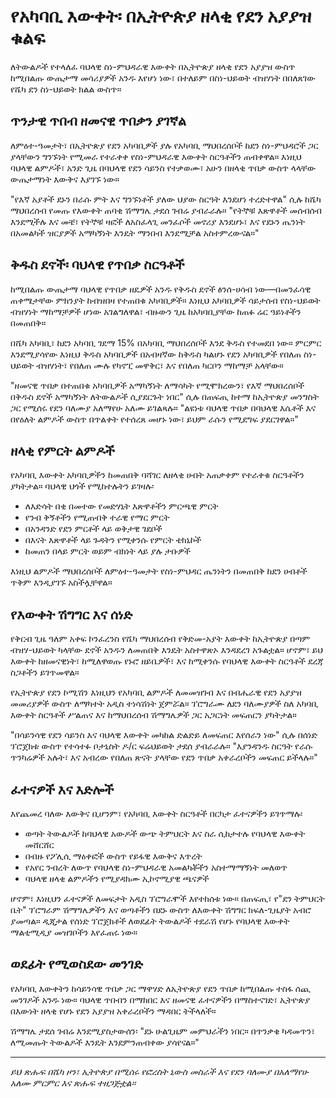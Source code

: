 # የአካባቢ እውቀት፡ በኢትዮጵያ ዘላቂ የደን አያያዝ ቁልፍ

ለትውልዶች የተላለፈ ባህላዊ ስነ-ምህዳራዊ እውቀት በኢትዮጵያ ዘላቂ የደን አያያዝ ውስጥ ከሚበልጡ ውጤታማ መሳሪያዎች አንዱ እየሆነ ነው፣ በተለይም በስነ-ህይወት ብዝሃነት በበለጸገው የሼካ ደን ስነ-ህይወት ክልል ውስጥ።

## ጥንታዊ ጥበብ ዘመናዊ ጥበቃን ያገኛል

ለምዕተ-ዓመታት፣ በኢትዮጵያ የደን አካባቢዎች ያሉ የአካባቢ ማህበረሰቦች ከደን ስነ-ምህዳሮች ጋር ያላቸውን ግንኙነት የሚመራ የተራቀቀ የስነ-ምህዳራዊ እውቀት ስርዓቶችን ጠብቀዋል። እነዚህ ባህላዊ ልምዶች፣ አንድ ጊዜ በባህላዊ የደን ሳይንስ የተቃወሙ፣ አሁን በዘላቂ ጥበቃ ውስጥ ላላቸው ውጤታማነት እውቅና እያገኙ ነው።

"የእኛ አያቶች ደኑን በራሱ ምት እና ግንኙነቶች ያለው ህያው ስርዓት እንደሆነ ተረድተዋል" ሲሉ ከሼካ ማህበረሰብ የመጡ የእውቀት ጠባቂ ሽማግሌ ታደሰ ገብሬ ያብራራሉ። "የትኞቹ እጽዋቶች መሰብሰብ እንደሚችሉ እና መቼ፣ የትኞቹ ዛፎች ለአስፈላጊ መንፈሶች መኖሪያ እንደሆኑ፣ እና የደኑን ጤንነት በአመልካች ዝርያዎች አማካኝነት እንዴት ማንበብ እንደሚቻል አስተምረውናል።"

## ቅዱስ ደኖች፡ ባህላዊ የጥበቃ ስርዓቶች

ከሚበልጡ ውጤታማ ባህላዊ የጥበቃ ዘዴዎች አንዱ የቅዱስ ደኖች ፅንሰ-ሀሳብ ነው—በመንፈሳዊ ጠቀሜታቸው ምክንያት ከብዝበዛ የተጠበቁ አካባቢዎች። እነዚህ አካባቢዎች ሳይታሰብ የስነ-ህይወት ብዝሃነት ማከማቻዎች ሆነው አገልግለዋል፣ ብዙውን ጊዜ ከአካባቢያቸው ከጠፉ ሬር ዓይነቶችን በመጠበቅ።

በሼካ አካባቢ፣ ከደን አካባቢ ገደማ 15% በአካባቢ ማህበረሰቦች እንደ ቅዱስ የተመደበ ነው። ምርምር እንደሚያሳየው እነዚህ ቅዱስ አካባቢዎች በአብዛኛው ከቅዱስ ካልሆኑ የደን አካባቢዎች የበለጠ ስነ-ህይወት ብዝሃነት፣ የበለጠ ሙሉ የካኖፒ መዋቅር፣ እና የበለጠ ካርቦን ማከማቻ አላቸው።

"ዘመናዊ ጥበቃ በተጠበቁ አካባቢዎች አማካኝነት ለማሳካት የሚሞክረውን፣ የእኛ ማህበረሰቦች በቅዱስ ደኖች አማካኝነት ለትውልዶች ሲያደርጉት ነበር" ሲሉ በጠፍጢ ከተማ ከኢትዮጵያ መንግስት ጋር የሚሰሩ የደን ባለሙያ አለማየሁ አለሙ ይገልጻሉ። "ልዩነቱ ባህላዊ ጥበቃ በባህላዊ እሴቶች እና በየዕለት ልምዶች ውስጥ በጥልቀት የተሰረጸ መሆኑ ነው፣ ይህም ራሱን የሚደግፍ ያደርገዋል።"

## ዘላቂ የምርት ልምዶች

የአካባቢ እውቀት አካባቢዎችን ከመጠበቅ ባሻገር ለዘላቂ ሀብት አጠቃቀም የተራቀቁ ስርዓቶችን ያካትታል። ባህላዊ ህጎች የሚከተሉትን ይገዛሉ፡

- ለእድሳት በቂ በመተው የመድሃኒት እጽዋቶችን ምርጫዊ ምርት
- የንብ ቅኝቶችን የሚጠብቅ ተራዊ የማር ምርት
- በአንዳንድ የደን ምርቶች ላይ ወቅታዊ ገደቦች
- በእናት እጽዋቶች ላይ ጉዳትን የሚቀንሱ የምርት ቴክኒኮች
- ከመጠን በላይ ምርት ወይም ብክነት ላይ ያሉ ታቡዎች

እነዚህ ልምዶች ማህበረሰቦች ለምዕተ-ዓመታት የስነ-ምህዳር ጤንነትን በመጠበቅ ከደን ሀብቶች ጥቅም እንዲያገኙ አስችሏቸዋል።

## የእውቀት ሽግግር እና ሰነድ

የቅርብ ጊዜ ዓለም አቀፍ ኮንፈረንስ የሼካ ማህበረሰብ የቅድመ-አያት እውቀት ከኢትዮጵያ በጣም ብዝሃ-ህይወት ካላቸው ደኖች አንዱን ለመጠበቅ እንዴት አስተዋጽኦ እንዳደረገ አጉልቷል። ሆኖም፣ ይህ እውቀት ከዘመናዊነት፣ ከሚለዋወጡ የኑሮ ዘይቤዎች፣ እና ከሚቀንሱ የባህላዊ እውቀት ስርዓቶች ደረጃ ስጋቶችን ይገጥመዋል።

የኢትዮጵያ የደን ኮሚሽን እነዚህን የአካባቢ ልምዶች ለመመዝገብ እና በብሔራዊ የደን አያያዝ መመሪያዎች ውስጥ ለማካተት አዲስ ተነሳሽነት ጀምሯል። ፕሮግራሙ ለደን ባለሙያዎች ስለ አካባቢ እውቀት ስርዓቶች ሥልጠና እና ከማህበረሰብ ሽማግሌዎች ጋር አጋርነት መፍጠርን ያካትታል።

"በሳይንሳዊ የደን ሳይንስ እና ባህላዊ እውቀት መካከል ድልድይ ለመፍጠር እየሰራን ነው" ሲሉ በሰነድ ፕሮጀክቱ ውስጥ የተሳተፉ ቦታኒስት ዶ/ር ፍሬህይወት ታደሰ ያብራራሉ። "እያንዳንዱ ስርዓት የራሱ ጥንካሬዎች አሉት፣ እና አብረው የበለጠ ጽናት ያላቸው የደን ጥበቃ አቀራረቦችን መፍጠር ይችላሉ።"

## ፈተናዎች እና እድሎች

እየጨመረ ባለው እውቅና ቢሆንም፣ የአካባቢ እውቀት ስርዓቶች በርካታ ፈተናዎችን ይገጥማሉ፡

- ወጣት ትውልዶች ከባህላዊ አውዶች ውጭ ትምህርት እና ስራ ሲከታተሉ የባህላዊ እውቀት መሸርሸር
- በብዙ የፖሊሲ ማዕቀፎች ውስጥ የይፋዊ እውቅና እጥረት
- የአየር ንብረት ለውጥ የባህላዊ ስነ-ምህዳራዊ አመልካቾችን አስተማማኝነት መለወጥ
- ባህላዊ ዘላቂ ልምዶችን የሚያዳክሙ ኢኮኖሚያዊ ጫናዎች

ሆኖም፣ እነዚህን ፈተናዎች ለመፍታት አዲስ ፕሮግራሞች እየተከሰቱ ነው። በጠፍጢ፣ የ"ደን ትምህርት ቤት" ፕሮግራም ሽማግሌዎችን እና ወጣቶችን በደኑ ውስጥ ለእውቀት ሽግግር ክፍለ-ጊዜያት አብሮ ያመጣል። ዲጂታል የሰነድ ፕሮጀክቶች ለወደፊት ትውልዶች ተደራሽ የሆኑ የባህላዊ እውቀት ማልቲሚዲያ መዝገቦችን እየፈጠሩ ነው።

## ወደፊት የሚወስደው መንገድ

የአካባቢ እውቀትን ከሳይንሳዊ ጥበቃ ጋር ማዋሃድ ለኢትዮጵያ የደን ጥበቃ ከሚበልጡ ተስፋ ሰጪ መንገዶች አንዱ ነው። ባህላዊ ጥበብን በማክበር እና ዘመናዊ ፈተናዎችን በማስተናገድ፣ ኢትዮጵያ በእውነት ዘላቂ የሆኑ የደን አያያዝ አቀራረቦችን ማዳበር ትችላለች።

ሽማግሌ ታደሰ ገብሬ እንደሚያስታውሰን፡ "ደኑ ሁልጊዜም መምህራችን ነበር። በጥንቃቄ ካዳመጥን፣ ለሚመጡት ትውልዶች እንዴት እንደምንጠብቀው ያሳየናል።"

---

*ይህ ጽሑፍ በሼካ ዞን፣ ኢትዮጵያ በሚሰሩ የፎረስት ኒውስ መስራች እና የደን ባለሙያ በአለማየሁ አለሙ ምርምር እና ጽሑፍ ተዘጋጅቷል።*
